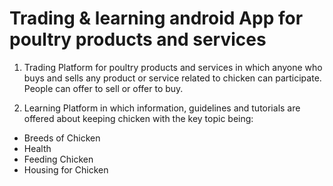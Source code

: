 # Trading & learning android App for poultry products and services
 1. Trading Platform for poultry products and services in which anyone who buys and sells any product or service related to chicken can participate. People can offer to sell or offer to buy.
 
 2. Learning Platform in which information, guidelines and tutorials are offered about keeping chicken with the key topic being:
 - Breeds of Chicken
 - Health
 - Feeding Chicken
 - Housing for Chicken
 
